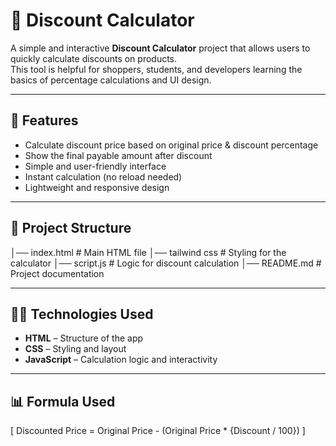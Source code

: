 # 🧮 Discount Calculator

A simple and interactive **Discount Calculator** project that allows users to quickly calculate discounts on products.  
This tool is helpful for shoppers, students, and developers learning the basics of percentage calculations and UI design.

---

## 🚀 Features
- Calculate discount price based on original price & discount percentage
- Show the final payable amount after discount
- Simple and user-friendly interface
- Instant calculation (no reload needed)
- Lightweight and responsive design

---

## 📂 Project Structure
│── index.html # Main HTML file
│── tailwind css # Styling for the calculator
│── script.js # Logic for discount calculation
│── README.md # Project documentation

---

## 🧑‍💻 Technologies Used
- **HTML** – Structure of the app  
- **CSS** – Styling and layout  
- **JavaScript** – Calculation logic and interactivity  

---

## 📊 Formula Used
\[
Discounted Price = Original Price - (Original Price * {Discount / 100})
\]

